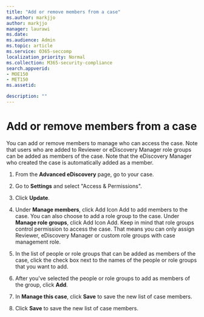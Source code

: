 ```yaml
---
title: "Add or remove members from a case"
ms.author: markjjo
author: markjjo
manager: laurawi
ms.date: 
ms.audience: Admin
ms.topic: article
ms.service: O365-seccomp
localization_priority: Normal
ms.collection: M365-security-compliance 
search.appverid: 
- MOE150
- MET150
ms.assetid: 

description: ""
---
```

# Add or remove members from a case

You can add or remove members to manage who can access the case. Note that users who are added to Reviewer or eDiscovery Manager role groups can be added as members of the case. Note that the eDiscovery Manager who created the case is automatically added as a member.

1. From the **Advanced eDiscovery** page, go to your case.

2. Go to **Settings** and select "Access & Permissions".
 
3. Click **Update**.
 
4. Under **Manage members**, click Add Icon Add to add members to the case. You can also choose to add a role group to the case. Under **Manage role groups**, click Add Icon Add. 
    Keep in mind that role groups control permission to access the case. That means you can only assign Reviewer, eDiscovery Manager or custom role groups with case management role.
 
5. In the list of people or role groups that can be added as members of the case, click the check box next to the names of the people or role groups that you want to add.

6. After you've selected the people or role groups to add as members of the group, click **Add**.

7. In **Manage this case**, click **Save** to save the new list of case members.

8. Click **Save** to save the new list of case members.
